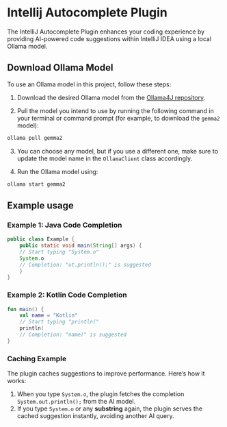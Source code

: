 # Intellij Autocomplete Plugin

<!-- Plugin description -->
The IntelliJ Autocomplete Plugin enhances your coding experience by providing AI-powered code suggestions within IntelliJ IDEA using a local Ollama model.
<!-- Plugin description end -->

## Download Ollama Model
To use an Ollama model in this project, follow these steps:

1. Download the desired Ollama model from the [Ollama4J repository](https://github.com/ollama4j/ollama4j).

2. Pull the model you intend to use by running the following command in your terminal or command prompt (for example, to download the `gemma2` model):

```bash
ollama pull gemma2
```

3. You can choose any model, but if you use a different one, make sure to update the model name in the `OllamaClient` class accordingly.

4. Run the Ollama model using:
```bash
ollama start gemma2
```

## Example usage
### Example 1: Java Code Completion

```java
public class Example {
    public static void main(String[] args) {
    // Start typing "System.o"
    System.o
    // Completion: "ut.println();" is suggested
    }
}
```

### Example 2: Kotlin Code Completion

```kotlin
fun main() {
    val name = "Kotlin"
    // Start typing "println("
    println(
    // Completion: "name)" is suggested
}
```

### Caching Example
The plugin caches suggestions to improve performance. Here’s how it works:

1. When you type `System.o`, the plugin fetches the completion `System.out.println();` from the AI model.
2. If you type `System.o` or any <b>substring</b> again, the plugin serves the cached suggestion instantly, avoiding another AI query.
